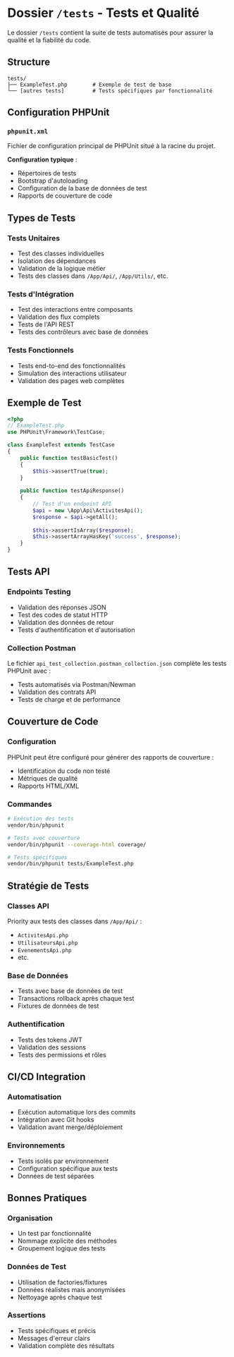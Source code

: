 # Dossier `/tests` - Tests et Qualité

Le dossier `/tests` contient la suite de tests automatisés pour assurer la qualité et la fiabilité du code.

## Structure

```
tests/
├── ExampleTest.php        # Exemple de test de base
└── [autres tests]         # Tests spécifiques par fonctionnalité
```

## Configuration PHPUnit

### `phpunit.xml`
Fichier de configuration principal de PHPUnit situé à la racine du projet.

**Configuration typique** :
- Répertoires de tests
- Bootstrap d'autoloading
- Configuration de la base de données de test
- Rapports de couverture de code

## Types de Tests

### Tests Unitaires
- Test des classes individuelles
- Isolation des dépendances
- Validation de la logique métier
- Tests des classes dans `/App/Api/`, `/App/Utils/`, etc.

### Tests d'Intégration
- Test des interactions entre composants
- Validation des flux complets
- Tests de l'API REST
- Tests des contrôleurs avec base de données

### Tests Fonctionnels
- Tests end-to-end des fonctionnalités
- Simulation des interactions utilisateur
- Validation des pages web complètes

## Exemple de Test

```php
<?php
// ExampleTest.php
use PHPUnit\Framework\TestCase;

class ExampleTest extends TestCase
{
    public function testBasicTest()
    {
        $this->assertTrue(true);
    }
    
    public function testApiResponse()
    {
        // Test d'un endpoint API
        $api = new \App\Api\ActivitesApi();
        $response = $api->getAll();
        
        $this->assertIsArray($response);
        $this->assertArrayHasKey('success', $response);
    }
}
```

## Tests API

### Endpoints Testing
- Validation des réponses JSON
- Test des codes de statut HTTP
- Validation des données de retour
- Tests d'authentification et d'autorisation

### Collection Postman
Le fichier `api_test_collection.postman_collection.json` complète les tests PHPUnit avec :
- Tests automatisés via Postman/Newman
- Validation des contrats API
- Tests de charge et de performance

## Couverture de Code

### Configuration
PHPUnit peut être configuré pour générer des rapports de couverture :
- Identification du code non testé
- Métriques de qualité
- Rapports HTML/XML

### Commandes
```bash
# Exécution des tests
vendor/bin/phpunit

# Tests avec couverture
vendor/bin/phpunit --coverage-html coverage/

# Tests spécifiques
vendor/bin/phpunit tests/ExampleTest.php
```

## Stratégie de Tests

### Classes API
Priority aux tests des classes dans `/App/Api/` :
- `ActivitesApi.php`
- `UtilisateursApi.php`
- `EvenementsApi.php`
- etc.

### Base de Données
- Tests avec base de données de test
- Transactions rollback après chaque test
- Fixtures de données de test

### Authentification
- Tests des tokens JWT
- Validation des sessions
- Tests des permissions et rôles

## CI/CD Integration

### Automatisation
- Exécution automatique lors des commits
- Intégration avec Git hooks
- Validation avant merge/déploiement

### Environnements
- Tests isolés par environnement
- Configuration spécifique aux tests
- Données de test séparées

## Bonnes Pratiques

### Organisation
- Un test par fonctionnalité
- Nommage explicite des méthodes
- Groupement logique des tests

### Données de Test
- Utilisation de factories/fixtures
- Données réalistes mais anonymisées
- Nettoyage après chaque test

### Assertions
- Tests spécifiques et précis
- Messages d'erreur clairs
- Validation complète des résultats
